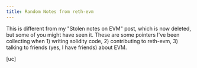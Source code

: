 ```yaml
---
title: Random Notes from reth-evm
---
```


This is different from my "Stolen notes on EVM" post, which is now deleted, but some of you might have seen it. These are some pointers I've been collecting when 1) writing solidity code, 2) contributing to reth-evm, 3) talking to friends (yes, I have friends) about EVM.

[uc]